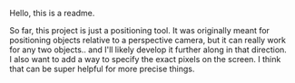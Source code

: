 Hello, this is a readme.

So far, this project is just a positioning tool.
It was originally meant for positioning objects relative to a perspective
camera, but it can really work for any two objects.. and I'll likely develop
it further along in that direction.  
I also want to add a way to specify the exact pixels on the screen. I think that
can be super helpful for more precise things.
